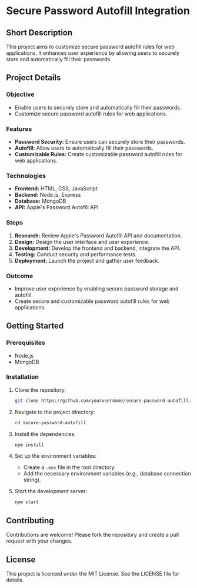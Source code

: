 # Secure Password Autofill Integration

## Short Description
This project aims to customize secure password autofill rules for web applications. It enhances user experience by allowing users to securely store and automatically fill their passwords.

## Project Details

### Objective
- Enable users to securely store and automatically fill their passwords.
- Customize secure password autofill rules for web applications.

### Features
- **Password Security:** Ensure users can securely store their passwords.
- **Autofill:** Allow users to automatically fill their passwords.
- **Customizable Rules:** Create customizable password autofill rules for web applications.

### Technologies
- **Frontend:** HTML, CSS, JavaScript
- **Backend:** Node.js, Express
- **Database:** MongoDB
- **API:** Apple's Password Autofill API

### Steps
1. **Research:** Review Apple's Password Autofill API and documentation.
2. **Design:** Design the user interface and user experience.
3. **Development:** Develop the frontend and backend, integrate the API.
4. **Testing:** Conduct security and performance tests.
5. **Deployment:** Launch the project and gather user feedback.

### Outcome
- Improve user experience by enabling secure password storage and autofill.
- Create secure and customizable password autofill rules for web applications.

## Getting Started

### Prerequisites
- Node.js
- MongoDB

### Installation
1. Clone the repository:
    ```bash
    git clone https://github.com/yourusername/secure-password-autofill.git
    ```
2. Navigate to the project directory:
    ```bash
    cd secure-password-autofill
    ```
3. Install the dependencies:
    ```bash
    npm install
    ```
4. Set up the environment variables:
    - Create a `.env` file in the root directory.
    - Add the necessary environment variables (e.g., database connection string).

5. Start the development server:
    ```bash
    npm start
    ```

## Contributing
Contributions are welcome! Please fork the repository and create a pull request with your changes.

## License
This project is licensed under the MIT License. See the LICENSE file for details.
